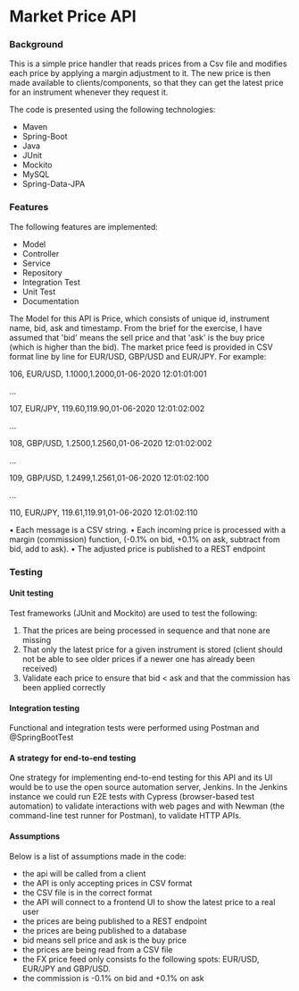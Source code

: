 # Market Price API

### Background
This is a simple price handler that reads prices from a Csv file and modifies each price by applying a margin adjustment to it.
The new price is then made available to clients/components, so that they can get the latest price for an instrument whenever they request it.

The code is presented using the following technologies:

- Maven
- Spring-Boot 
- Java 
- JUnit
- Mockito
- MySQL
- Spring-Data-JPA

### Features
The following features are implemented:
- Model 
- Controller
- Service
- Repository
- Integration Test
- Unit Test
- Documentation

The Model for this API is Price, which consists of unique id, instrument name, bid, ask and timestamp. From the brief for the exercise, I have assumed that 'bid' means the sell price and that 'ask' is the buy price (which is higher than the bid).
The market price feed  is provided in CSV format line by line for EUR/USD, GBP/USD and EUR/JPY. For example:

106, EUR/USD, 1.1000,1.2000,01-06-2020 12:01:01:001 

…

107, EUR/JPY, 119.60,119.90,01-06-2020 12:01:02:002 

…

108, GBP/USD, 1.2500,1.2560,01-06-2020 12:01:02:002

…

109, GBP/USD, 1.2499,1.2561,01-06-2020 12:01:02:100

…

110, EUR/JPY, 119.61,119.91,01-06-2020 12:01:02:110


•	Each message is a CSV string.
•	Each incoming price is processed with a margin (commission) function, (-0.1% on bid, +0.1% on ask, subtract from bid, add to ask).
•	The adjusted price is published to a REST endpoint

### Testing

#### Unit testing 

Test frameworks (JUnit and Mockito) are used to test the following:

1)	That the prices are being processed in sequence and that none are missing
2)	That only the latest price for a given instrument is stored (client should not be able to see older prices if a newer one has already been received)
3)	Validate each price to ensure that bid < ask and that the commission has been applied correctly

#### Integration testing
Functional and integration tests were performed using Postman and @SpringBootTest

#### A strategy for end-to-end testing
One strategy for implementing end-to-end testing for this API and its UI would be to use the open source automation server, Jenkins. 
In the Jenkins instance we could run E2E tests with Cypress (browser-based test automation) to validate interactions with web pages 
and with Newman (the command-line test runner for Postman), to validate HTTP APIs.

#### Assumptions
Below is a list of assumptions made in the code:

- the api will be called from a client
- the API is only accepting prices in CSV format
- the CSV file is in the correct format
- the API will connect to a frontend UI to show the latest price to a real user
- the prices are being published to a REST endpoint
- the prices are being published to a database
- bid means sell price and ask is the buy price
- the prices are being read from a CSV file
- the FX price feed only consists fo the following spots:  EUR/USD, EUR/JPY and GBP/USD.
- the commission is -0.1% on bid and +0.1% on ask








